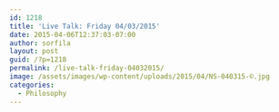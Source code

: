 ```yaml
---
id: 1218
title: 'Live Talk: Friday 04/03/2015'
date: 2015-04-06T12:37:03-07:00
author: sorfila
layout: post
guid: /?p=1218
permalink: /live-talk-friday-04032015/
image: /assets/images/wp-content/uploads/2015/04/NS-040315-©.jpg
categories:
  - Philosophy
---
```


